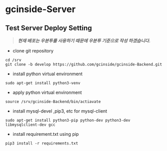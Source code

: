 # gcinside-Server

## Test Server Deploy Setting 
> ***현재 배포는 우분투를 사용하기 때문에 우분투 기준으로 작성 하겠습니다.***
- clone git repository
```shell
cd /srv
git clone -b develop https://github.com/gcinside/gcinside-Backend.git
```
- install python virtual environment
```shell
sudo apt-get install python3-venv
```
- apply python virtual environment 
```shell
source /srv/gcinside-Backend/bin/actiavate
```
- install mysql-devel ,pip3, etc for mysql-client
```shell
sudo apt-get install python3-pip python-dev python3-dev libmysqlclient-dev gcc 
```
- install requirement.txt using pip
```shell
pip3 install -r requirements.txt
```

